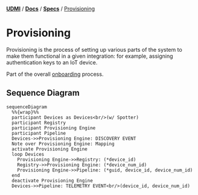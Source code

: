 [**UDMI**](../../) / [**Docs**](../) / [**Specs**](./) / [Provisioning](#)

# Provisioning

Provisioning is the process of setting up various parts of the system to make them
functional in a given integration: for example, assigning authentication keys to
an IoT device.

Part of the overall [onboarding](onboarding.md) process.

## Sequence Diagram

```mermaid
sequenceDiagram
  %%{wrap}%%
  participant Devices as Devices<br/>(w/ Spotter)
  participant Registry
  participant Provisioning Engine
  participant Pipeline
  Devices->>Provisioning Engine: DISCOVERY EVENT
  Note over Provisioning Engine: Mapping
  activate Provisioning Engine
  loop Devices
    Provisioning Engine->>Registry: (*device_id)
    Registry->>Provisioning Engine: (*device_num_id)
    Provisioning Engine->>Pipeline: (*guid, device_id, device_num_id)
  end
  deactivate Provisioning Engine
  Devices->>Pipeline: TELEMETRY EVENT<br/>(device_id, device_num_id)
```
